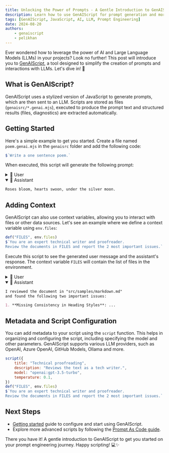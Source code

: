 ```yaml
---
title: Unlocking the Power of Prompts - A Gentle Introduction to GenAIScript 🚀
description: Learn how to use GenAIScript for prompt generation and more with this engaging introduction.
tags: [GenAIScript, JavaScript, AI, LLM, Prompt Engineering]
date: 2024-08-20
authors: 
    - genaiscript
    - pelikhan
---
```


Ever wondered how to leverage the power of AI and Large Language Models (LLMs) in your projects? Look no further! 
This post will introduce you to [GenAIScript](https://microsoft.github.io/genaiscript), a tool designed to simplify the creation of prompts and interactions with LLMs. Let's dive in! 🌊

## What is GenAIScript?

GenAIScript uses a stylized version of JavaScript to generate prompts, which are then sent to an LLM. 
Scripts are stored as files (`genaisrc/*.genai.mjs`), executed to produce the prompt text and structured results (files, diagnostics) are extracted automatically.

## Getting Started

Here's a simple example to get you started. Create a file named `poem.genai.mjs` in the `genaisrc` folder and add the following code:

```js
$`Write a one sentence poem.`
```

When executed, this script will generate the following prompt:

<details>
<summary>👤 User</summary>

```markdown
Write a one sentence poem.
```

</details>

<details open>
<summary>🤖 Assistant</summary>

```markdown
Roses bloom, hearts swoon, under the silver moon.
```

</details>

## Adding Context

GenAIScript can also use context variables, allowing you to interact with files or other data sources. Let's see an example where we define a context variable using `env.files`:

```js
def("FILES", env.files)
$`You are an expert technical writer and proofreader.
Review the documents in FILES and report the 2 most important issues.`
```

Execute this script to see the generated user message and the assistant's response. The context variable `FILES` will contain the list of files in the environment.

<details>
<summary>👤 User</summary>

```markdown
FILES: 
file="src/samples/markdown.md"
What is Markdown?
Markdown is a lightweight markup language that...

You are an expert technical writer and proofreader.
Review the documents in FILES and report the 2 most important issues.
```

</details>

<details open>
<summary>🤖 Assistant</summary>

```markdown
I reviewed the document in "src/samples/markdown.md" 
and found the following two important issues:

1. **Missing Consistency in Heading Styles**: ...
```

</details>

## Metadata and Script Configuration

You can add metadata to your script using the `script` function. This helps in organizing and configuring the script, including specifying the model and other parameters. GenAIScript supports various LLM providers, such as OpenAI, Azure OpenAI,
GitHub Models, Ollama and more.

```js
script({
    title: "Technical proofreading",
    description: "Reviews the text as a tech writer.",
    model: "openai:gpt-3.5-turbo",
    temperature: 0.1,
})
def("FILES", env.files)
$`You are an expert technical writer and proofreader.
Review the documents in FILES and report the 2 most important issues.`
```

## Next Steps

- [Getting started](https://microsoft.github.io/genaiscript/getting-started/) guide to configure and start using GenAIScript.
- Explore more advanced scripts by following the [Prompt As Code guide](https://microsoft.github.io/genaiscript/guides/prompt-as-code).

There you have it! A gentle introduction to GenAIScript to get you started on your prompt engineering journey. Happy scripting! 💻✨

